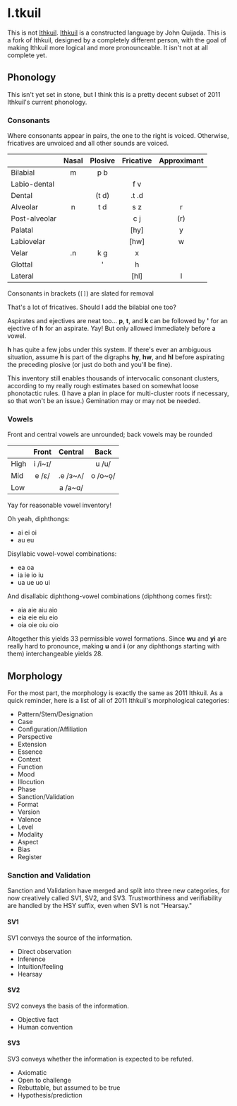 # I.tkuil

This is not [Ithkuil](http://ithkuil.net/). [Ithkuil](http://ithkuil.net/) is a constructed language by John Quijada. This is a fork of Ithkuil, designed by a completely different person, with the goal of making Ithkuil more logical and more pronounceable. It isn't not at all complete yet.

## Phonology

This isn't yet set in stone, but I think this is a pretty decent subset of 2011 Ithkuil's current phonology.

### Consonants

Where consonants appear in pairs, the one to the right is voiced. Otherwise, fricatives are unvoiced and all other sounds are voiced.

|               | Nasal | Plosive | Fricative | Approximant |
|---------------|:-----:|:-------:|:---------:|:-----------:|
| Bilabial      |   m   |   p b   |           |             |
| Labio-dental  |       |         |    f v    |             |
| Dental        |       |  (t d)  |   .t .d   |             |
| Alveolar      |   n   |   t d   |    s z    |      r      |
| Post-alveolar |       |         |    c j    |     (r)     |
| Palatal       |       |         |   [hy]    |      y      |
| Labiovelar    |       |         |   [hw]    |      w      |
| Velar         |  .n   |   k g   |     x     |             |
| Glottal       |       |    '    |     h     |             |
| Lateral       |       |         |   [hl]    |      l      |

Consonants in brackets (`[]`) are slated for removal

That's a lot of fricatives. Should I add the bilabial one too?

Aspirates and ejectives are neat too... **p**, **t**, and **k** can be followed by **'** for an ejective of **h** for an aspirate. Yay! But only allowed immediately before a vowel.

**h** has quite a few jobs under this system. If there's ever an ambiguous situation, assume **h** is part of the digraphs **hy**, **hw**, and **hl** before aspirating the preceding plosive (or just do both and you'll be fine).

This inventory still enables thousands of intervocalic consonant clusters, according to my really rough estimates based on somewhat loose phonotactic rules. (I have a plan in place for multi-cluster roots if necessary, so that won't be an issue.) Gemination may or may not be needed.

### Vowels

Front and central vowels are unrounded; back vowels may be rounded

|       | Front     | Central   | Back    |
| ----- |:---------:|:---------:|:-------:|
| High  | i /i~ɪ/   |           | u /u/   |
| Mid   | e /ɛ/     | .e /ɜ~ʌ/  | o /o~o̞/ |
| Low   |           | a /a~ɑ/   |         |

Yay for reasonable vowel inventory!

Oh yeah, diphthongs:
* ai ei oi
* au eu

Disyllabic vowel-vowel combinations:
* ea oa
* ia ie io iu
* ua ue uo ui

And disallabic diphthong-vowel combinations (diphthong comes first):
* aia aie aiu aio
* eia eie eiu eio
* oia oie oiu oio

Altogether this yields 33 permissible vowel formations. Since **wu** and **yi** are really hard to pronounce, making **u** and **i** (or any diphthongs starting with them) interchangeable yields 28.

## Morphology

For the most part, the morphology is exactly the same as 2011 Ithkuil. As a quick reminder, here is a list of all of 2011 Ithkuil's morphological categories:
* Pattern/Stem/Designation
* Case
* Configuration/Affiliation
* Perspective
* Extension
* Essence
* Context
* Function
* Mood
* Illocution
* Phase
* Sanction/Validation
* Format
* Version
* Valence
* Level
* Modality
* Aspect
* Bias
* Register

### Sanction and Validation

Sanction and Validation have merged and split into three new categories, for now creatively called SV1, SV2, and SV3. Trustworthiness and verifiability are handled by the HSY suffix, even when SV1 is not "Hearsay."

#### SV1

SV1 conveys the source of the information.

* Direct observation
* Inference
* Intuition/feeling
* Hearsay

#### SV2

SV2 conveys the basis of the information.

* Objective fact
* Human convention

#### SV3

SV3 conveys whether the information is expected to be refuted.

* Axiomatic
* Open to challenge
* Rebuttable, but assumed to be true
* Hypothesis/prediction


